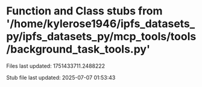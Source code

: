 # Function and Class stubs from '/home/kylerose1946/ipfs_datasets_py/ipfs_datasets_py/mcp_tools/tools/background_task_tools.py'

Files last updated: 1751433711.2488222

Stub file last updated: 2025-07-07 01:53:43
